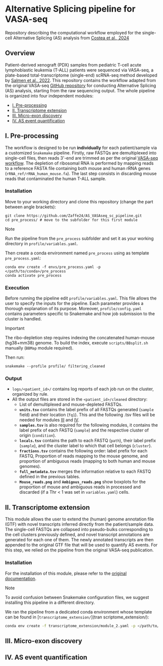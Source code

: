 # Alternative Splicing pipeline for VASA-seq
Repository describing the computational workflow employed for the single-cell Alternative Splicing (AS) analysis from [Costea et al., 2024](https://doi.org/10.1101/2024.06.24.600391)

## Overview
Patient-derived xenograft (PDX) samples from pediatric T-cell acute lymphoblastic leukemia (T-ALL) patients were sequenced via VASA-seq, a plate-based total-transcriptome (single-end) scRNA-seq method developed by [Salmen et al., 2022](https://www.nature.com/articles/s41587-022-01361-8). This repository contains the workflow adapted from the original VASA-seq [GitHub repository](https://github.com/hemberg-lab/VASAseq_2022/tree/main/II_Alternative_splicing) for conducting Alternative Splicing (AS) analysis, starting from the raw sequencing output. The whole pipeline is organized into four independent modules:

- [I. Pre-processing](#i-pre-processing)
- [II. Transcriptome extension](#ii-transcriptome-extension)
- [III. Micro-exon discovery](#iii-micro-exon-discovery)
- [IV. AS event quantification](#iv-as-event-quantification)

## I. Pre-processing
The workflow is designed to be run **individually** for each patient/sample via a customized `Snakemake` pipeline.
Firstly, raw FASTQs are demultiplexed into single-cell files, then reads 3'-end are trimmed as per the original [VASA-seq workflow](https://github.com/hemberg-lab/VASAseq_2022/tree/main/I_Gene_expression/a_Mapping). The depletion of ribosomal RNA is performed by mapping reads to a reference FASTA file containing both mouse and human rRNA genes \(`rRNA_ref/rRNA_human_mouse.fa`\). The last step consists in discarding mouse reads that contaminated the human T-ALL sample.

### Installation 
Move to your working directory and clone this repository (change the part between angle brackets):

```shell
git clone https://github.com/Zaffe24/AS_VASAseq_sc_pipeline.git
cd pre_process/ # move to the subfolder for this first module
```
> [!NOTE]
> Run the pipeline from the `pre_process` subfolder and set it as your working directory in `profile/variables.yaml`.

Then create a conda environment named `pre_process` using as template `pre_process.yaml`:

```shell
conda env create -f envs/pre_process.yaml -p </path/to/conda>/pre_process
conda activate pre_process
```
### Execution
Before running the pipeline edit `profile/variables.yaml`. This file allows the user to specify the inputs for the pipeline. Each parameter provides a thorough explanation of its purpose. Moreover, `profile/config.yaml` contains parameters specific to Snakemake and how job submission to the cluster is handled.  

> [!IMPORTANT]
> The ribo-depletion step requires indexing the concatenated human-mouse (hg38+mm38) genome. To build the index, execute `scripts/BBsplit.sh` manually (`BBMap` module required).

Then run:
```shell
snakemake --profile profile/ filtering_cleaned
```

### Output
- `logs/<patient_id>/` contains log reports of each job run on the cluster, organized by rule.
- All the output files are stored in the `<patient_id>/cleaned` directory:
  - List of demultiplexed and mouse-depleted FASTQs.
  - **`units.tsv`** contains the label prefix of all FASTQs generated (`sample` field) and their location (`fq1`). This and the following .tsv files will be needed for modules [III](#iii-micro-exon-discovery) and [IV](#iv-as-event-quantification).
  - **`samples.tsv`** is also required for the following modules, it contains the label prefix of each FASTQ (`sample`) and the respective cluster of origin (`condition`).
  - **`locals.tsv`** contains the path to each FASTQ (`path`), their label prefix (`sample`), and the cluster label to which that cell belongs (`cluster`).
  - **`fractions.tsv`** contains the following order: label prefix for each FASTQ, Proportion of reads mapping to the mouse genome, and proportion of ambiguous reads (mapping to both human and mouse genomes).
  - **`full_metadata.tsv`** merges the information relative to each FASTQ defined in the previous tables.
  - **`Mouse_reads.png`** and **`Ambigous_reads.png`** show boxplots for the proportion of mouse and ambiguous reads in processed and discarded (if a Thr < 1 was set in `variables.yaml`) cells. 
 
  
## II. Transcriptome extension
This module allows the user to extend the (human) genome annotation file (GTF) with novel transcripts inferred directly from the patient/sample data. The single-cell FASTQs are collapsed into pseudo-bulks corresponding to the cell clusters previously defined, and novel transcript annotations are generated for each one of them. The newly annotated transcripts are then appended to the original GTF file that will be used to quantify AS events. For this step, we relied on the pipeline from the original VASA-seq publication.

### Installation
For the installation of this module, please refer to the [original documentation](https://github.com/hemberg-lab/VASAseq_2022/tree/main/II_Alternative_splicing/a_Transcriptome_assembly).

> [!NOTE]
> To avoid confusion between Snakemake configuration files, we suggest installing this pipeline in a different directory.

We ran the pipeline from a dedicated conda environment whose template can be found in [`transcriptome_extension/`](tran scriptome_extension/):

```bash
conda env create -f transcriptome_extension/module_2.yaml -p </path/to/conda>/module_2.yaml

```

## III. Micro-exon discovery

## IV. AS event quantification
